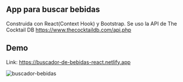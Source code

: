 

## App para buscar bebidas

Construida con React(Context Hook) y Bootstrap. Se uso la API de The Cocktail DB https://www.thecocktaildb.com/api.php

## Demo

Link: https://buscador-de-bebidas-react.netlify.app

<img src="https://i.ibb.co/NWcFh0P/buscador-bebidas.png" alt="buscador-bebidas" border="0">



